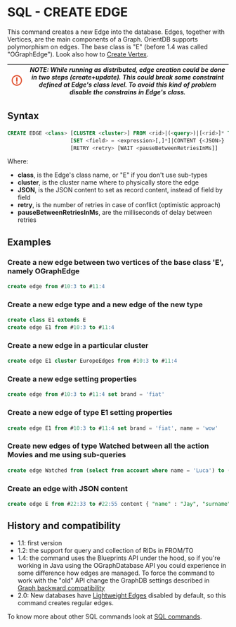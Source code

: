 # SQL - CREATE EDGE

This command creates a new Edge into the database. Edges, together with Vertices, are the main components of a Graph. OrientDB supports polymorphism on edges. The base class is "E" (before 1.4 was called "OGraphEdge"). Look also how to [Create Vertex](SQL-Create-Vertex.md).

| ![NOTE](images/warning.png) | _NOTE: While running as distributed, edge creation could be done in two steps (create+update). This could break some constraint defined at Edge's class level. To avoid this kind of problem disable the constrains in Edge's class._ |
|----|----|

## Syntax

```sql
CREATE EDGE <class> [CLUSTER <cluster>] FROM <rid>|(<query>)|[<rid>]* TO <rid>|(<query>)|[<rid>]*
                    [SET <field> = <expression>[,]*]|CONTENT {<JSON>}
                    [RETRY <retry> [WAIT <pauseBetweenRetriesInMs]]
```

Where:
- **class**, is the Edge's class name, or "E" if you don't use sub-types
- **cluster**, is the cluster name where to physically store the edge
- **JSON**, is the JSON content to set as record content, instead of field by field
- **retry**, is the number of retries in case of conflict (optimistic approach)
- **pauseBetweenRetriesInMs**, are the milliseconds of delay between retries

## Examples

### Create a new edge between two vertices of the base class 'E', namely OGraphEdge

```sql
create edge from #10:3 to #11:4
```

### Create a new edge type and a new edge of the new type

```sql
create class E1 extends E
create edge E1 from #10:3 to #11:4
```

### Create a new edge in a particular cluster

```sql
create edge E1 cluster EuropeEdges from #10:3 to #11:4
```

### Create a new edge setting properties

```sql
create edge from #10:3 to #11:4 set brand = 'fiat'
```

### Create a new edge of type E1 setting properties

```sql
create edge E1 from #10:3 to #11:4 set brand = 'fiat', name = 'wow'
```
### Create new edges of type Watched between all the action Movies and me using sub-queries

```sql
create edge Watched from (select from account where name = 'Luca') to (select from movies where type.name = 'action')
```

### Create an edge with JSON content
```sql
create edge E from #22:33 to #22:55 content { "name" : "Jay", "surname" : "Miner" }
```


## History and compatibility

- 1.1: first version
- 1.2: the support for query and collection of RIDs in FROM/TO
- 1.4: the command uses the Blueprints API under the hood, so if you're working in Java using the OGraphDatabase API you could experience in some difference how edges are managed. To force the command to work with the "old" API change the GraphDB settings described in [Graph backward compatibility](SQL-Alter-Database.md#use-graphdb-created-with-releases-before-14)
- 2.0: New databases have [Lightweight Edges](Lightweight-Edges) disabled by default, so this command creates regular edges.


To know more about other SQL commands look at [SQL commands](SQL.md).
